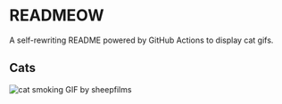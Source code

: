 # READMEOW

A self-rewriting README powered by GitHub Actions to display cat gifs.

## Cats

![cat smoking GIF by sheepfilms](https://media1.giphy.com/media/l0ExdMHUDKteztyfe/200.gif?cid=9acd02davk5z8bvnpod7g9uo17ib9607ifl6dvttuc4a1iq2&ep=v1_gifs_search&rid=200.gif&ct=g)

